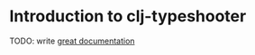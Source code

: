 # Introduction to clj-typeshooter

TODO: write [great documentation](http://jacobian.org/writing/great-documentation/what-to-write/)
